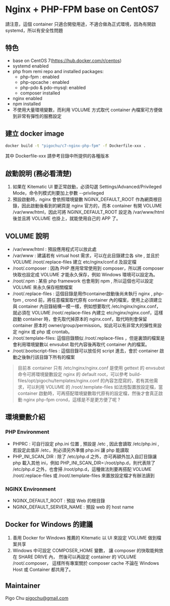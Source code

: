 Nginx + PHP-FPM base on CentOS7
===============================

請注意，這個 container 只適合開發用途，不適合做為正式環境，因為有開啟 systemd，所以有安全性問題


## 特色 ##

* base on CentOS 7(https://hub.docker.com/r/centos)
* systemd enabled
* php from remi repo and installed packages:
  * php-fpm : enabled
  * php-opcache : enabled
  * php-pdo & pdo-mysql: enabled
  * composer installed
* nginx enabled
* npm installed
* 不使用大量環境變數，而利用 VOLUME 方式取代 container 內檔案可方便做到非常有彈性的服務設定

## 建立 docker image ##

```bash
docker build -t "pigochu/c7-nginx-php-fpm" -f Dockerfile-xxx .
```
其中 Dockerfile-xxx 請參考目錄中所提供的各種版本

## 啟動說明 (務必看清楚) ##

1. 如果在 Kitematic UI 要正常啟動，必須勾選 Settings/Advanced/Privileged Mode，命令列模式則要加上參數 --privileged
2. 預設啟動時，nginx 會依照環境變數 NGINX_DEFAULT_ROOT 作為網頁根目錄，因此啟動後看到的網頁是 nginx 官方的，而本 container 有開 VOLUME /var/www/html，因此可將 NGINX_DEFAULT_ROOT 設定為 /var/www/html 後並且將 VOLUME 也掛上，就能使用自己的 APP 了。


## VOLUME 說明 ##

* /var/www/html : 預設應用程式可以放此處
* /var/www : 建議若有 virtual host 需求，可以在此目錄建立各 site , 並且於 VOLUME /root/.replace-files 建立 etc/nginx/conf.d 及設定檔
* /root/.composer : 因為 PHP 應用常常使用到 composer，所以將 composer 快取也設定成 VOLUME 才能永久保存，例如 Windows 環境可以設定為。
* /root/.npm : 某些 php framework 也會用到 npm , 所以這個也可以設定 VOLUME 來永久保存相關檔案
* /root/.replace-files : 這個目錄是用作container啟動後尚未執行 nginx , php-fpm , crond 前，將任意檔案取代原有 container 內的檔案，使用上必須建立與 container 內目錄結構一模一樣，例如想要取代 /etc/nginx/nginx.conf，就必須在 VOLUME /root/.replace-files 內建立 etc/nginx/nginx.conf，這樣啟動 container 時，會先取代掉原本的 nginx.conf，取代時則會保留 container 原本的 owner/group/permission。如此可以有非常大的彈性來設定 nginx 或 php 或 crontab。
* /root/.template-files: 這個目錄類似 /root/.replace-files ，但是裏頭的檔案是會利用環境變數以 envsubst 取代內容後再取代 container 內的檔案。
* /root/.bootscript-files : 這個目錄可以放任何 script 進去，會於 container 啟動之後執行該目錄下所有的檔案


> 目前本 container 只有 /etc/nginx/nginx.conf 是使用 gettext 的 envsubst 命令可將環境變數設定 nginx 的 default root，可以參考 build-files/opt/pigochu/templates/nginx.conf 的內容怎麼寫的，若有其他需求，可以利用 VOLUME 的 /root/.template-files 如法炮製置放設定檔，當 container 啟動時，可再搭配環境變數取代原有的設定檔，然後才會真正啟動 nginx php-fpm crond，這樣是不是更方便了呢 ?

## 環境變數介紹 ##

### PHP Environment  ###

- PHPRC : 可自行設定 php.ini 位置 , 預設是 /etc , 因此會讀取 /etc/php.ini , 若設定此值非 /etc，則必須另外準備 php.ini 讓 php 能讀取
- PHP_INI_SCAN_DIR : 除了 /etc/php.d 之外，亦可再額外加入自訂目錄讓 php 載入其他 ini，例如 PHP_INI_SCAN_DIR=:/root/php.d，則代表除了 /etc/php.d 之外，也會掃 /root/php.d，這種做法則要再搭配 VOLUME /root/.replace-files 或 /root/.template-files 來置放設定檔才有辦法讀到

### NGINX Environment ###

- NGINX_DEFAULT_ROOT : 預設 Web 的根目錄
- NGINX_DEFAULT_SERVER_NAME : 預設 web 的 host name


## Docker for Windows 的建議 ##

1. 善用 Docker for Windows 推薦的 Kitematic 以 UI 來設定 VOLUME 做到檔案共享
2. Windows 中可設定 COMPOSER_HOME 變數，
   讓 composer 的快取能夠放在 SHARE DRIVE 內，
   然後可以再設定 container 的 VOLUME /root/.composer，
   這樣所有專案關於 composer cache 不論在 Windows Host 或 Container 都共用了。



## Maintainer ##

Pigo Chu
pigochu@gmail.com